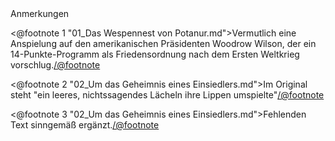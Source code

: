 <div class="anmerkungen">Anmerkungen</div>

<@footnote 1 "01_Das Wespennest von Potanur.md">Vermutlich eine Anspielung auf den amerikanischen Präsidenten Woodrow Wilson, der ein 14-Punkte-Programm als Friedensordnung nach dem Ersten Weltkrieg vorschlug.</@footnote>

<@footnote 2 "02_Um das Geheimnis eines Einsiedlers.md">Im Original steht "ein leeres, nichtssagendes Lächeln ihre Lippen umspielte"</@footnote>

<@footnote 3 "02_Um das Geheimnis eines Einsiedlers.md">Fehlenden Text sinngemäß ergänzt.</@footnote>

